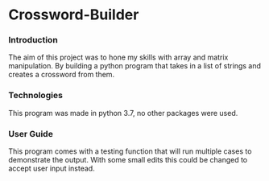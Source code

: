 # Crossword-Builder
### Introduction
The aim of this project was to hone my skills with array and matrix manipulation. By building a python program that takes in a list of strings and creates a crossword from them.

### Technologies
This program was made in python 3.7, no other packages were used.

### User Guide
This program comes with a testing function that will run multiple cases to demonstrate the output. With some small edits this could be changed to accept user input instead.
